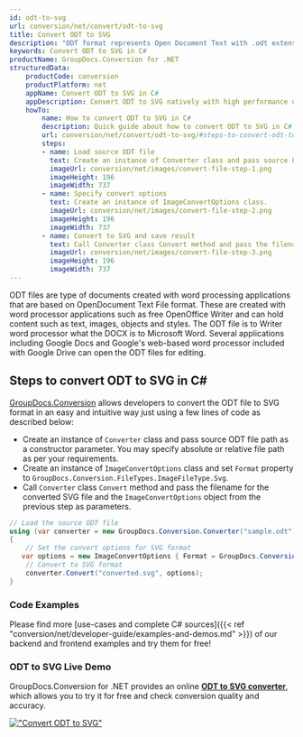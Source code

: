 ```yaml
---
id: odt-to-svg
url: conversion/net/convert/odt-to-svg
title: Convert ODT to SVG
description: "ODT format represents Open Document Text with .odt extension. Learn how to convert ODT to SVG file programmatically in C# language using GroupDocs.Conversion for .NET library."
keywords: Convert ODT to SVG in C#
productName: GroupDocs.Conversion for .NET
structuredData:
    productCode: conversion
    productPlatform: net
    appName: Convert ODT to SVG in C#
    appDescription: Convert ODT to SVG natively with high performance using C# language and server side GroupDocs.Conversion for .NET APIs, without the use of any software like Microsoft or Open Office.
    howTo:
        name: How to convert ODT to SVG in C# 
        description: Quick guide about how to convert ODT to SVG in C# with high performance and accuracy.
        url: conversion/net/convert/odt-to-svg/#steps-to-convert-odt-to-svg-in-c
        steps:
        - name: Load source ODT file 
          text: Create an instance of Converter class and pass source ODT file path as a constructor parameter. You may specify absolute or relative file path as per your requirements. 
          imageUrl: conversion/net/images/convert-file-step-1.png
          imageHeight: 196
          imageWidth: 737
        - name: Specify convert options 
          text: Create an instance of ImageConvertOptions class.
          imageUrl: conversion/net/images/convert-file-step-2.png
          imageHeight: 196
          imageWidth: 737
        - name: Convert to SVG and save result 
          text: Call Converter class Convert method and pass the filename for the converted HTML file and the ImageConvertOptions object from the previous step as parameters.
          imageUrl: conversion/net/images/convert-file-step-3.png
          imageHeight: 196
          imageWidth: 737
---
```


ODT files are type of documents created with word processing applications that are based on OpenDocument Text File format. These are created with word processor applications such as free OpenOffice Writer and can hold content such as text, images, objects and styles. The ODT file is to Writer word processor what the DOCX is to Microsoft Word. Several applications including Google Docs and Google's web-based word processor included with Google Drive can open the ODT files for editing.

## Steps to convert ODT to SVG in C#

[GroupDocs.Conversion](https://products.groupdocs.com/conversion/net) allows developers to convert the ODT file to SVG format in an easy and intuitive way just using a few lines of code as described below:

* Create an instance of `Converter` class and pass source ODT file path as a constructor parameter. You may specify absolute or relative file path as per your requirements. 
* Create an instance of `ImageConvertOptions` class and set `Format` property to `GroupDocs.Conversion.FileTypes.ImageFileType.Svg`.
* Call `Converter` class `Convert` method and pass the filename for the converted SVG file and the `ImageConvertOptions` object from the previous step as parameters.

```csharp
// Load the source ODT file
using (var converter = new GroupDocs.Conversion.Converter("sample.odt"))
{
    // Set the convert options for SVG format
   var options = new ImageConvertOptions { Format = GroupDocs.Conversion.FileTypes.ImageFileType.Svg };
    // Convert to SVG format
    converter.Convert("converted.svg", options);
}
```

### Code Examples

Please find more [use-cases and complete C# sources]({{< ref "conversion/net/developer-guide/examples-and-demos.md" >}}) of our backend and frontend examples and try them for free!

### ODT to SVG Live Demo

GroupDocs.Conversion for .NET provides an online [**ODT to SVG converter**](https://products.groupdocs.app/conversion/odt-to-svg), which allows you to try it for free and check conversion quality and accuracy.

[!["Convert ODT to SVG"](conversion/net/images/convert-to-svg/convert-odt-to-svg.png)](https://products.groupdocs.app/conversion/odt-to-svg)